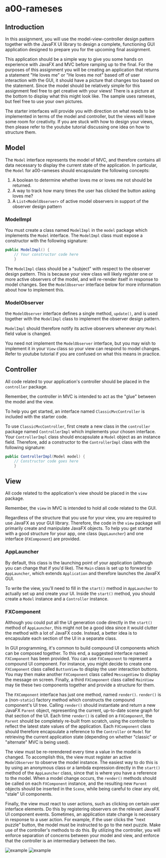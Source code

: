 # a00-rameses

## Introduction

In this assignment, you will use the model-view-controller design pattern together with the JavaFX UI library to design a complete, functioning GUI application designed to prepare you for the upcoming final assignment.

This application should be a simple way to give you some hands on experience with JavaFX and MVC before ramping up to the final. For the purposes of this assignment you will be creating an application that returns a statement "He loves me" or "He loves me not" based off of user interaction with the GUI, it should have a picture that changes too based on the statement. Since the model should be relatively simple for this assignment feel free to get creative with your views! There is a picture at the bottom to display what this might look like. The sample uses rameses, but feel free to use your own pictures.

The starter interfaces will provide you with direction on what needs to be implemented in terms of the model and controller, but the views will leave some room for creativity. If you are stuck with how to design your views, then please refer to the youtube tutorial discussing one idea on how to structure them. 

## Model

The `Model` interface represents the model of MVC, and therefore contains all data necessary to display the current state of the application. In particular, the `Model` for a00-rameses should encapsulate the following concepts:

1. A boolean to determine whether loves me or loves me not should be returned.
2. A way to track how many times the user has clicked the button asking loves me?
3. A `List<ModelObserver>` of active model observers in support of the observer design pattern

### ModelImpl

You must create a class named `ModelImpl` in the `model` package which implements the `Model` interface. The `ModelImpl` class must expose a constructor with the following signature:
```java
public ModelImpl() {
    // Your constructor code here
    }
```

The `ModelImpl` class should be a "subject" with respect to the observer design pattern. This is because your view class will likely register one or more active observers of the model, and will re-render itself in response to model changes. See the `ModelObserver` interface below for more information about how to implement this.

### ModelObserver

the `ModelObserver` interface defines a single method, `update()`, and is used together with the `ModelImpl` class to implement the observer design pattern.

`ModelImpl` should therefore notify its active observers whenever *any* `Model` field value is changed. 

You need not implement the `ModelObserver` interface, but you may wish to implement it in your `View` class so your view can respond to model changes. Refer to youtube tutorial if you are confused on what this means in practice.

## Controller

All code related to your application's controller should be placed in the `controller` package.

Remember, the controller in MVC is intended to act as the "glue" between the model and the view.

To help you get started, an interface named `ClassicMvcController` is included with the starter code.

To use `ClassicMvcController`, first create a new class in the `controller` package named `ControllerImpl` which implements your chosen interface. Your `ControllerImpl` class should encapsulate a `Model` object as an instance field. Therefore, add a constructor to the `ControllerImpl` class with the following signature:
```java
public ControllerImpl(Model model) {
    // Constructor code goes here
    }
```

## View

All code related to the application's view should be placed in the `view` package.

Remember, the `view` in MVC is intended to hold all code related to the GUI. 

Regardless of the structure that you use for your view, you are required to use JavaFX as your GUI library. Therefore, the code in the `view` package will primarily create and manipulate JavaFX objects. To help you get started with a good structure for your app, one class (`AppLauncher`) and one interface (`FXComponent`) are provided.


### AppLauncher

By default, this class is the launching point of your application (although you can change that if you'd like). The `Main` class is set up to forward to `AppLauncher`, which extends `Application` and therefore launches the JavaFX GUI.

To write the view, you'll need to fill in the `start()` method in `AppLauncher` to actually set up and create your UI. Inside the `start()` method, you should create a `Model` instance and a `Controller` instance.

### FXComponent

Although you could put all the UI generation code directly in the `start()` method of `AppLauncher`, this might not be a good idea since it would clutter the method with a lot of JavaFX code. Instead, a better idea is to encapsulate each section of the UI in a separate class.

In GUI programming, it's common to build compound UI components which can be composed together. To this end, a suggested interface named `FXComponent` has been provided. You can use `FXComponent` to represent a compound UI component. For instance, you might decide to create one `FXComponent` class called `ButtonView` to display the user interaction buttons. You may then make another `FXComponent` class called `MessageView` to display the message on screen. Finally, a third `FXComponent` class called `MainView` may tie these two components together and provide a structure for them.

The `FXComponent` interface has just one method, named `render()`. `render()` is a (non-`static`) factory method which constructs the compound component's UI tree. Calling `render()` should instantiate and return a new JavaFX `Parent` object, representing the current, up-to-date scene graph for that section of the UI. Each time `render()` is called on a `FXComponent`, the `Parent` should be completely re-built from scratch, using the controller to reflect the latest state values of the application. Each `FXComponent` class should therefore encapsulate a reference to the `Controller` or `Model` for retrieving the current application state (depending on whether "classic" or "alternate" MVC is being used).

The view must be re-rerendered every time a value in the model is changed. To accomplish this, the view must register an active `ModelObserver` to observe the model instance. The easiest way to do this is by using an anonymous class or a lambda expression directly in the `start()` method of the `AppLauncher` class, since that is where you have a reference to the model. When a model change occurs, the `render()` methods should be called on each `FXComponent` instance, and the resulting new `Parent` objects should be inserted in the `Scene`, while being careful to clear any old, "stale" UI components.

Finally, the view must react to user actions, such as clicking on certain user interface elements. Do this by registering observers on the relevant JavaFX UI component events. Sometimes, an application state change is necessary in response to a user action. For example, if the user clicks the "next puzzle" button, the model must be instructed to go to the next puzzle. Make use of the controller's methods to do this. By utilizing the controller, you will enforce separation of concerns between your model and view, and enforce that the controller is an intermediary between the two.


![example](https://raw.githubusercontent.com/edwardb1203/a00-rameses/master/Screen%20Shot%202022-12-01%20at%202.11.47%20PM.png)
![example](https://raw.githubusercontent.com/edwardb1203/a00-rameses/master/Screen%20Shot%202022-12-01%20at%202.11.59%20PM.png)










